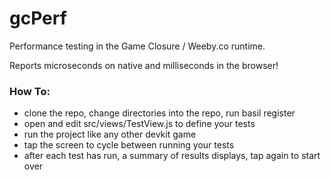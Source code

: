 # gcPerf

Performance testing in the Game Closure / Weeby.co runtime.

Reports microseconds on native and milliseconds in the browser!

### How To:
* clone the repo, change directories into the repo, run basil register
* open and edit src/views/TestView.js to define your tests
* run the project like any other devkit game
* tap the screen to cycle between running your tests
* after each test has run, a summary of results displays, tap again to start over
